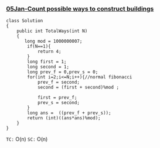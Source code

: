 ### [05Jan-Count possible ways to construct buildings](https://www.geeksforgeeks.org/problems/count-possible-ways-to-construct-buildings5007/1)

```
class Solution
{
    public int TotalWays(int N)
    {
       long mod = 1000000007;
        if(N==1){
            return 4;
        }
        long first = 1;
        long second = 1;
        long prev_f = 0,prev_s = 0;
        for(int i=2;i<=N;i++){//normal fibonacci
            prev_f = second;
            second = (first + second)%mod ;
            
            first = prev_f;
            prev_s = second;
        }
        long ans =  ((prev_f + prev_s));
        return (int)((ans*ans)%mod);
    }
}
```

`TC:` O(n)
`SC:` O(n)

